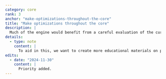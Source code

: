 ```yaml
---
category: core
rank: 3
anchor: "make-optimizations-throughout-the-core"
title: "Make optimizations throughout the core"
description: |
  Much of the engine would benefit from a careful evaluation of the current performance bottlenecks and improvements to ensure that it is running as fast as possible. Godot 4.0 drastically improved the overall architecture of Godot, but there is still a lot of legacy code that is not benefitting from the architectural improvements. We need to seek out those areas and fix them.
details:
  - type: note
    content: |
      To aid in this, we want to create more educational materials on profiling performance issues (both for CPU and GPU workloads).
edits:
  - date: "2024-11-30"
    content: |
      Priority added.
---
```

